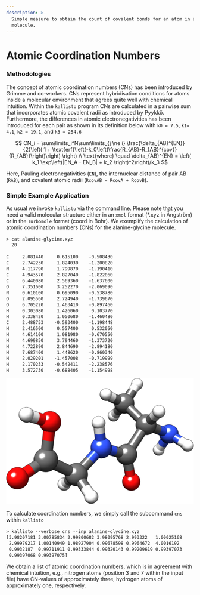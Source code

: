```yaml
---
description: >-
  Simple measure to obtain the count of covalent bonds for an atom in a
  molecule.
---
```


# Atomic Coordination Numbers

### Methodologies

The concept of atomic coordination numbers \(CNs\) has been introduced by Grimme and co-workers. CNs represent hybridisation conditions for atoms inside a molecular environment that agrees quite well with chemical intuition. Within the `kallisto` program CNs are calculated in a pairwise sum that incorporates atomic covalent radii as introduced by Pyykkö. Furthermore, the differences in atomic electronegativities has been introduced for each pair as shown in its definition below with `k0 = 7.5`, `k1= 4.1`, `k2 = 19.1`, and `k3 = 254.6`

$$
CN_i = \sum\limits_i^N\sum\limits_{j \ne i} \frac{\delta_{AB}^{EN}}{2}\left( 1 + \text{erf}\left(-k_0\left(\frac{R_{AB}-R_{AB}^{cov}}{R_{AB}}\right)\right) \right)
\\
\text{where} \quad \delta_{AB}^{EN} = \left( k_1 \exp\left(|EN_A - EN_B| + k_2 \right)^2\right)/k_3
$$

Here, Pauling electronegativities \(`EN`\), the internuclear distance of pair AB \(`RAB`\), and covalent atomic radii \(`RcovAB = RcovA + RcovB`\). 

### Simple Example Application

As usual we invoke `kallisto` via the command line. Please note that you need a valid molecular structure either in an `xmol` format \(\*.xyz in Ångström\) or in the `Turbomole` format \(coord in Bohr\). We exemplify the calculation of atomic coordination numbers \(CNs\) for the alanine-glycine molecule.

```text
> cat alanine-glycine.xyz
  20

C     2.081440     0.615100    -0.508430
C     2.742230     1.824030    -1.200820
N     4.117790     1.799870    -1.190410
C     4.943570     2.827040    -1.822060
C     6.440080     2.569360    -1.637600
O     7.351600     3.252270    -2.069090
N     0.610100     0.695090    -0.538780
O     2.095560     2.724940    -1.739670
O     6.705220     1.463410    -0.897460
H     0.303080     1.426060     0.103770
H     0.338420     1.050680    -1.460480
C     2.488753    -0.593400    -1.198448
H     2.416500     0.557400     0.532050
H     4.614100     1.081980    -0.670550
H     4.699850     3.794460    -1.373720
H     4.722890     2.844690    -2.894180
H     7.687400     1.448620    -0.860340
H     2.029201    -1.457008    -0.719999
H     2.170233    -0.542411    -2.238576
H     3.572730    -0.688405    -1.154998
```

![Structure of the alanine-glycine molecule.](../.gitbook/assets/alagly.png)

To calculate coordination numbers, we simply call the subcommand `cns` within `kallisto`

```text
> kallisto --verbose cns --inp alanine-glycine.xyz
[3.98207181 3.00785834 2.99800682 3.98095768 2.993322   1.00025168
 2.99979217 1.00140949 1.98927904 0.99678598 0.9964672  4.0016192
 0.9932187  0.99711911 0.99333844 0.99320143 0.99209619 0.99397073
 0.99397068 0.99397075]
```

We obtain a list of atomic coordination numbers, which is in agreement with chemical intuition, e.g., nitrogen atoms \(position 3 and 7 within the input file\) have CN-values of approximately three, hydrogen atoms of approximately one, respectively.

